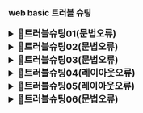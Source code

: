 ###  web basic 트러블 슈팅


<details>
<summary style= "font-size:18px; font-weight:bold;">🔑트러블슈팅01(문법오류)</summary>

```bash
<p class="text">안녕하세요</p>
css
코드 복사
.text {
  color: blue}

```

[문제점]: CSS 스타일이 페이지에 적용되지 않음.
<br>

[해결방안]: CSS 문법 오류 확인. 세미콜론(;) 누락으로 스타일 적용 실패.→ color: blue; 로 수정 후 정상 적용.
<br>

[느낀점]: 기본 문법 실수도 렌더링 문제로 이어질 수 있음. CSS 작성 후 항상 문법 체크 필요.
</details>

<details>
<summary style= "font-size:18px; font-weight:bold;">🔑트러블슈팅02(문법오류)</summary>

```bash
코드 복사
<h1>제목</h1>
<p>내용</p>
css
코드 복사
h1 {
  font-size: 24px}
  ``` 

[문제점]: 글자 크기가 적용되지 않음.
<br>

[해결방안]: CSS 문법 확인. 세미콜론(;) 누락으로 스타일 적용 실패.
→ font-size: 24px; 로 수정 후 정상 적용.
<br>

[느낀점]: 작은 문법 실수도 스타일 적용 실패로 이어질 수 있음. 브라우저에서 항상 확인 필요.
</details>


<details>
<summary style= "font-size:18px; font-weight:bold;">🔑트러블슈팅03(문법오류)</summary>

```bash
코드 복사
<img src="images/picture.png" alt="사진">
```

[문제점]: 이미지가 화면에 나타나지 않음.
<br>

[해결방안]: 파일 경로 확인. 경로 오타나 폴더 위치 오류로 인해 이미지 로드 실패.
→ 실제 이미지 경로 확인 후 src="img/picture.png" 등 올바르게 수정.
<br>

[느낀점]: HTML 요소가 안 보일 때는 항상 파일 경로와 브라우저 콘솔 오류 먼저 체크. 

</details>

<details>
<summary style= "font-size:18px; font-weight:bold;">🔑트러블슈팅04(레이아웃오류)</summary>

```bash
/* Q3: 콘텐츠 박스를 가운데 배치하고 너비를 50%로 설정하려면?
   - 너비: 50%
   - 좌우 자동 마진으로 가운데 정렬 */
   .container{
    width: 50%; 
    margin:auto;}


**<div class="container">**
        <h1>나의 포트폴리오</h1>
        <div class="card">
            <p><img src="./img/portfolio1.jpg" alt="웹앱사진"></p>
            <h2>쇼핑몰 웹앱</h2>
            <p>React + Firebase 기반의 쇼핑몰 웹 애플리케이션</p>
            <p>사용 기술: React, Firebase, Styled-components</p>
            <a href="#" class= "more-btn" title="더보기 새창열기" > 더보기</a>
```

[문제점]: card가 화면에 나타나지 않음.
<br>

[해결점]: **<div class= "container">** 기입했더니 카드가 다시 생김!
<br>

[느낀점]: HTML 구조와 CSS 스타일이 서로 연결되어야 화면에 요소가 제대로 표시된다는 점을 깨달음.

</details>




<details>
<summary style= "font-size:18px; font-weight:bold;">🔑트러블슈팅05(레이아웃오류)</summary>

```bash
/* Q7: 카드에 마우스를 올렸을 때 그라디언트 테두리를 나타내려면?
   - 위치: 카드 바깥쪽 (-3px)
   - 배경: 45도 방향의 그라디언트 (#00c9ff → #92fe9d)
   - 둥근 테두리: 18px
   - 투명도: hover 시 1로 변경

    :: before 가상요소 카드보다 살짝 크게 만들기 */
   .card::before{
    content: "";
    position: absolute;
    top:-3px; left: -3px; right: -3px; bottom: -3px;
    background-image: linear-gradient(45deg, #00c9ff,#92fe9d);
    border-radius: 15px;
    opacity:0;
    transition: opacity 0.5 ease;
   }
   .card:hover:before{
    opacity:1;
   }
   ```

[문제점]: 카드 위 마우스 올렸을 시 백그라운드 색상이 모두 덮여서 내용이 안보임
<br>

[해결점]: **z-index**: -1  코드 추가 (카드 바깥쪽에 그라디언트 테두리 효과를 만들면서 → z-index: -1로 카드 내용보다 뒤에 배치해 내용을 가리지 않게 함)
<br>

[느낀점]: hover 효과를 구현할 때, 내용을 가리지 않으면서 시각 효과를 넣는 방법을 이해함.
</details>


<details>
<summary style= "font-size:18px; font-weight:bold;">🔑트러블슈팅06(문법오류)</summary>

```bash
   .card::before
    content: "";
    position: absolute;
    top:-3px; left: -3px; right: -3px; bottom: -3px;
    background-image: linear-gradient(45deg, #00c9ff,#92fe9d);
    border-radius: 15px;
    opacity:0;
    z-index: -1;
    **transition: opacity 0.5 ease;**
  ```

[문제점] : 0.5는 단순 숫자 → 시간 단위(s)가 빠져서 CSS가 인식하지 못함 (transition: opacity 0.5 ease; )
<br>

[해결점]: 0.5s로 시간 단위(s)를 명시해야 CSS가 정상적으로 처리함  (ease는 속도 곡선으로, 부드럽게 시작하고 끝나는 애니메이션을 의미함)
<br>

[느낀점]: hover 효과를 구현할 때, 내용을 가리지 않으면서 시각 효과를 넣는 방법을 이해함.
</details>
